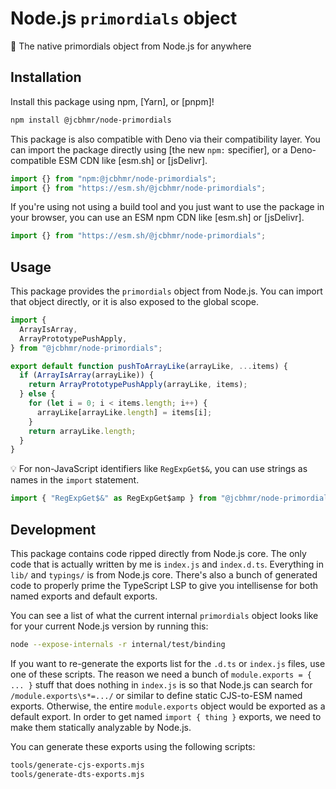 # Node.js `primordials` object

🧊 The native primordials object from Node.js for anywhere

## Installation

Install this package using npm, [Yarn], or [pnpm]!

```sh
npm install @jcbhmr/node-primordials
```

This package is also compatible with Deno via their compatibility layer. You can
import the package directly using [the new `npm:` specifier], or a
Deno-compatible ESM CDN like [esm.sh] or [jsDelivr].

```js
import {} from "npm:@jcbhmr/node-primordials";
import {} from "https://esm.sh/@jcbhmr/node-primordials";
```

If you're using not using a build tool and you just want to use the package in
your browser, you can use an ESM npm CDN like [esm.sh] or [jsDelivr].

```js
import {} from "https://esm.sh/@jcbhmr/node-primordials";
```

## Usage

This package provides the `primordials` object from Node.js. You can import that
object directly, or it is also exposed to the global scope.

```js
import {
  ArrayIsArray,
  ArrayPrototypePushApply,
} from "@jcbhmr/node-primordials";

export default function pushToArrayLike(arrayLike, ...items) {
  if (ArrayIsArray(arrayLike)) {
    return ArrayPrototypePushApply(arrayLike, items);
  } else {
    for (let i = 0; i < items.length; i++) {
      arrayLike[arrayLike.length] = items[i];
    }
    return arrayLike.length;
  }
}
```

💡 For non-JavaScript identifiers like `RegExpGet$&`, you can use strings as
names in the `import` statement.

```js
import { "RegExpGet$&" as RegExpGet$amp } from "@jcbhmr/node-primordials";
```

## Development

This package contains code ripped directly from Node.js core. The only code that
is actually written by me is `index.js` and `index.d.ts`. Everything in `lib/`
and `typings/` is from Node.js core. There's also a bunch of generated code to
properly prime the TypeScript LSP to give you intellisense for both named
exports and default exports.

You can see a list of what the current internal `primordials` object looks like
for your current Node.js version by running this:

```sh
node --expose-internals -r internal/test/binding
```

If you want to re-generate the exports list for the `.d.ts` or `index.js` files,
use one of these scripts. The reason we need a bunch of
`module.exports = { ... }` stuff that does nothing in `index.js` is so that
Node.js can search for `/module.exports\s*=.../` or similar to define static
CJS-to-ESM named exports. Otherwise, the entire `module.exports` object would be
exported as a default export. In order to get named `import { thing }` exports,
we need to make them statically analyzable by Node.js.

You can generate these exports using the following scripts:

```sh
tools/generate-cjs-exports.mjs
tools/generate-dts-exports.mjs
```
